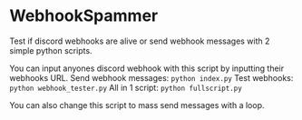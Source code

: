 # WebhookSpammer
Test if discord webhooks are alive or send webhook messages with 2 simple python scripts.

You can input anyones discord webhook with this script by inputting their webhooks URL.
Send webhook messages: `python index.py`
Test webhooks: `python webhook_tester.py`
All in 1 script: `python fullscript.py`

You can also change this script to mass send messages with a loop.

